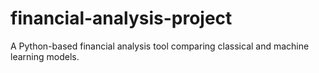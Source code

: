# financial-analysis-project
A Python-based financial analysis tool comparing classical and machine learning models.
